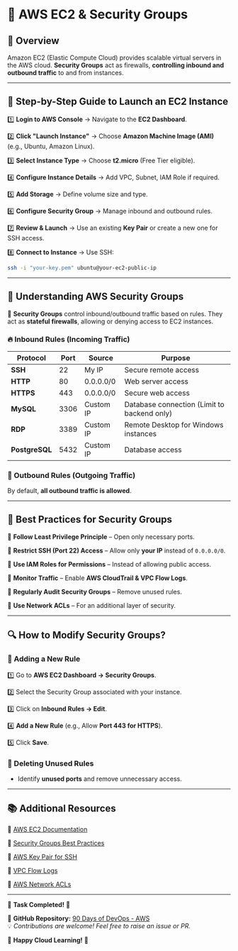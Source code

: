 # 🚀 AWS EC2 & Security Groups  

## 📌 Overview  
Amazon EC2 (Elastic Compute Cloud) provides scalable virtual servers in the AWS cloud. **Security Groups** act as firewalls, **controlling inbound and outbound traffic** to and from instances.  

---

## 🌟 **Step-by-Step Guide to Launch an EC2 Instance**  

1️⃣ **Login to AWS Console** → Navigate to the **EC2 Dashboard**.
  
2️⃣ **Click "Launch Instance"** → Choose **Amazon Machine Image (AMI)** (e.g., Ubuntu, Amazon Linux).
  
3️⃣ **Select Instance Type** → Choose **t2.micro** (Free Tier eligible). 
 
4️⃣ **Configure Instance Details** → Add VPC, Subnet, IAM Role if required. 
 
5️⃣ **Add Storage** → Define volume size and type.  

6️⃣ **Configure Security Group** → Manage inbound and outbound rules.  

7️⃣ **Review & Launch** → Use an existing **Key Pair** or create a new one for SSH access.  

8️⃣ **Connect to Instance** → Use SSH:  
   ```bash
   ssh -i "your-key.pem" ubuntu@your-ec2-public-ip
   ```

---

## 🔐 **Understanding AWS Security Groups**  

📌 **Security Groups** control inbound/outbound traffic based on rules. They act as **stateful firewalls**, allowing or denying access to EC2 instances.  

### **🔥 Inbound Rules (Incoming Traffic)**
| **Protocol** | **Port** | **Source** | **Purpose** |
|-------------|---------|-----------|-------------|
| **SSH**     | 22      | My IP     | Secure remote access |
| **HTTP**    | 80      | 0.0.0.0/0 | Web server access |
| **HTTPS**   | 443     | 0.0.0.0/0 | Secure web access |
| **MySQL**   | 3306    | Custom IP | Database connection (Limit to backend only) |
| **RDP**     | 3389    | Custom IP | Remote Desktop for Windows instances |
| **PostgreSQL** | 5432 | Custom IP | Database access |

### **🚀 Outbound Rules (Outgoing Traffic)**
By default, **all outbound traffic is allowed**.

---

## 🎯 **Best Practices for Security Groups**
💚 **Follow Least Privilege Principle** – Open only necessary ports.  

💚 **Restrict SSH (Port 22) Access** – Allow only **your IP** instead of `0.0.0.0/0`.  

💚 **Use IAM Roles for Permissions** – Instead of allowing public access. 
 
💚 **Monitor Traffic** – Enable **AWS CloudTrail & VPC Flow Logs**.  

💚 **Regularly Audit Security Groups** – Remove unused rules.  

💚 **Use Network ACLs** – For an additional layer of security.  

---

## 🔍 **How to Modify Security Groups?**
### **📌 Adding a New Rule**
1️⃣ Go to **AWS EC2 Dashboard → Security Groups**.  

2️⃣ Select the Security Group associated with your instance. 
 
3️⃣ Click on **Inbound Rules → Edit**.  

4️⃣ **Add a New Rule** (e.g., Allow **Port 443 for HTTPS**). 
 
5️⃣ Click **Save**.  

### **📌 Deleting Unused Rules**
- Identify **unused ports** and remove unnecessary access.  

---

## 📚 Additional Resources  

🔗 [AWS EC2 Documentation](https://docs.aws.amazon.com/ec2/)  

🔗 [Security Groups Best Practices](https://aws.amazon.com/premiumsupport/knowledge-center/ec2-security-group-best-practices/)  

🔗 [AWS Key Pair for SSH](https://docs.aws.amazon.com/AWSEC2/latest/UserGuide/ec2-key-pairs.html)  

🔗 [VPC Flow Logs](https://docs.aws.amazon.com/vpc/latest/userguide/flow-logs.html)  

🔗 [AWS Network ACLs](https://docs.aws.amazon.com/vpc/latest/userguide/vpc-network-acls.html)  

---

💪 **Task Completed!** 🚀  

📌 **GitHub Repository:** [90 Days of DevOps - AWS](https://github.com/Kisalaykisu/90DaysOfDevOps/tree/master/2025/aws)  
💡 *Contributions are welcome! Feel free to raise an issue or PR.*  

🚀 **Happy Cloud Learning!** 🎉
